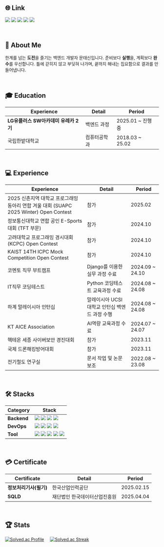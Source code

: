 ## 🌐 Link
<a href=https://furtive-umbrella-4fc.notion.site/Back-End-Developer-Portfolio-d1e877ee46014134b2f45598be4f6bb0> <img src="https://img.shields.io/badge/Notion-000000?style=flat&logo=Notion&logoColor=white&link=https://furtive-umbrella-4fc.notion.site/Back-End-Developer-Portfolio-d1e877ee46014134b2f45598be4f6bb0"></a>
<a href=https://gym-developer.tistory.com/> <img src="https://img.shields.io/badge/Tistory-EA4335?style=flat&logo=Tistory&logoColor=white&link=https://gym-developer.tistory.com/"></a>
<a href=https://blog.naver.com/gym_developer> <img src="https://img.shields.io/badge/Blog-03C75A?style=flat&logo=Naver&logoColor=white&link=https://blog.naver.com/gym_developer"></a>
<a href=https://www.linkedin.com/in/%ED%83%9C%EC%8B%A0-%EB%AC%B8-b0483a333/> <img src="https://img.shields.io/badge/LinkedIn-0a66c2?style=flat&logo=inspire&logoColor=white&link=https://www.linkedin.com/in/%ED%83%9C%EC%8B%A0-%EB%AC%B8-b0483a333/"></a>
<a href=mailto:kjk06119@gmail.com> <img src="https://img.shields.io/badge/Gmail-EA4335?style=flat&logo=Gmail&logoColor=white&link=mailto:kjk06119@gmail.com"></a>

</br>

## 👤 About Me
한계를 넘는 **도전**을 즐기는 백엔드 개발자 문태신입니다.
준비보다 **실행**을, 계획보다 **완수**를 우선합니다.
틀에 갇히지 않고 부딪혀 나가며, 끝까지 해내는 집요함으로 결과를 만들어냅니다.

</br>

## 🎓 Education
|Experience|Detail|Period|
|---|---|---|
| **LG유플러스 SW아카데미 유레카 2기** | 백엔드 과정 | 2025.01 ~ 진행 중 |
| 국립한밭대학교 | 컴퓨터공학과 | 2018.03 ~ 25.02 |

</br>

## 💻 Experience
|Experience|Detail|Period|
|---|---|---|
| 2025 신촌지역 대학교 프로그래밍 동아리 연합 겨울 대회 (SUAPC 2025 Winter) Open Contest | 참가 | 2025.02 |
| 정보통신대학교 연합 공인 E-Sports 대회 (TFT 부문) | 참가 | 2024.10 |
| 고려대학교 프로그래밍 경시대회 (KCPC) Open Contest | 참가 | 2024.10 |
| KAIST 14TH ICPC Mock Competition Open Contest | 참가 | 2024.10 |
| 코멘토 직무 부트캠프 | Django를 이용한 실무 과정 수료 | 2024.09 ~ 24.10 |
| IT직무 코딩테스트 | Python 코딩테스트 교육과정 수료 | 2024.08 ~ 24.08 |
| 하계 말레이시아 인턴십 | 말레이시아 UCSI 대학교 인턴십 백엔드 과정 수행 | 2024.08 ~ 24.08 |
| KT AICE Association | AI역량 교육과정 수료 | 2024.07 ~ 24.07 |
| 헥테온 세종 사이버보안 경진대회 | 참가 | 2023.11 |
| 국제 드론해킹방어대회 | 참가 | 2023.11 |
| 전기철도 연구실 | 문서 작업 및 논문 보조 | 2022.08 ~ 23.08|

</br>

## 🛠️ Stacks
|Category|Stack|
|---|---|
|**Backend**| <img src="https://img.shields.io/badge/Java-007396?style=flat-square&logo=coffeescript&logoColor=white"/></a> <img src="https://img.shields.io/badge/Spring Boot-6DB33F?style=flat-square&logo=springboot&logoColor=white"/></a> <img src="https://img.shields.io/badge/Python-3776AB?style=flat-square&logo=Python&logoColor=white"/></a> <img src="https://img.shields.io/badge/Django-092E20?style=flat-square&logo=Django&logoColor=white"/></a> |
|**DevOps**| <img src="https://img.shields.io/badge/MySQL-4479A1?style=flat-square&logo=MySQL&logoColor=white"/></a> <img src="https://img.shields.io/badge/AWS-232F3E?style=flat-square&logo=amazonwebservices&logoColor=white"/></a> <img src="https://img.shields.io/badge/Azure-0085CA?style=flat-square&logo=academia&logoColor=white"/></a> <img src="https://img.shields.io/badge/Docker-2496ED?style=flat-square&logo=Docker&logoColor=white"/></a> |
|**Tool**| <img src="https://img.shields.io/badge/GitHub-181717?style=flat-square&logo=GitHub&logoColor=white"/></a> <img src="https://img.shields.io/badge/Git-F05032?style=flat-square&logo=Git&logoColor=white"/></a> <img src="https://img.shields.io/badge/Slack-4A154B?style=flat-square&logo=Slack&logoColor=white"/></a> <img src="https://img.shields.io/badge/Notion-000000?style=flat-square&logo=Notion&logoColor=white"/></a> <img src="https://img.shields.io/badge/Figma-F24E1E?style=flat-square&logo=Figma&logoColor=white"/></a> |

</br>

## 💳 Certificate
|Certificate|Detail|Period|
|---|---|---|
| **정보처리기사(필기)** | 한국산업인력공단 | 2025.02.15 |
| **SQLD** | 재단법인 한국데이터산업진흥원 | 2025.04.04 |

</br>

  ## 🏆 Stats
[![Solved.ac Profile](http://mazassumnida.wtf/api/v2/generate_badge?boj=kjk06119)](https://solved.ac/kjk06119/) &nbsp;&nbsp;&nbsp; 
[![Solved.ac Streak](http://mazandi.herokuapp.com/api?handle=kjk06119)](https://solved.ac/kjk06119/)
